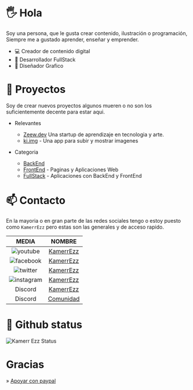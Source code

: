 # 🖐 Hola

Soy una persona, que le gusta crear contenido, ilustración o programación, Siempre me a gustado aprender, enseñar y emprender.

- 💻 Creador de contenido digital 
- 🦄 Desarrollador FullStack
- 🎨 Diseñador Grafico

# 🌱 Proyectos

Soy de crear nuevos proyectos algunos mueren o no son los suficientemente decente para estar aqui.

- Relevantes
  - [Zeew.dev](https://zeew.dev/) Una startup de aprendizaje en tecnologia y arte.
  - [ki.img](https://github.com/KamerrEzz/ki.img-upload-testing) - Una app para subir y mostrar imagenes

- Categoria
  - [BackEnd]()
  - [FrontEnd](https://github.com/KamerrEzz/frontend) - Paginas y Aplicaciones Web
  - [FullStack]() - Aplicaciones con BackEnd y FrontEnd

# 📫 Contacto

En la mayoria o en gran parte de las redes sociales tengo o estoy puesto como `KamerrEzz` pero estas son las generales y de acceso rapido.

|                     MEDIA                     |                          NOMBRE                          |
| :-------------------------------------------: | :------------------------------------------------------: |
|  ![youtube](https://i.imgur.com/v76ZdvR.png)  |      [KamerrEzz](https://www.youtube.com/kamerrezz)      |
| ![facebook](https://i.imgur.com/jGWS6Ep.png)  |     [KamerrEzz](https://www.facebook.com/KamerrEzz)      |
|  ![twitter](https://i.imgur.com/HeZ0zJn.png)  |       [KamerrEzz](https://twitter.com/KamerrEzz/)        |
| ![instagram](https://i.imgur.com/tu01NLm.png) |    [KamerrEzz](https://www.instagram.com/KamerrEzz/)     |
|                    Discord                    | [KamerrEzz](http://discord.com/users/403695999941345280) |
|                    Discord                    |         [Comunidad](https://discord.gg/ybAN7w8)          |

# 📑 Github status

![Kamerr Ezz Status](https://github-readme-stats.vercel.app/api?username=kamerrezz&show_icons=true&theme=radical)


# Gracias

» [Apoyar con paypal](https://www.paypal.com/paypalme/kamerrezzoficial/100)


